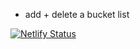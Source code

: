 - add + delete a bucket list

[![Netlify Status](https://api.netlify.com/api/v1/badges/814c8077-2a30-4bcc-81ac-6da3335a10ca/deploy-status)](https://app.netlify.com/sites/wish-bucketlist/deploys)
